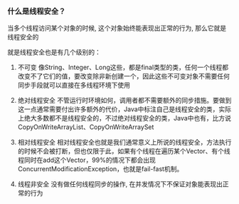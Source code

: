 
### 什么是线程安全？

当多个线程访问某个对象的时候, 这个对象始终能表现出正常的行为, 那么它就是线程安全的

就是线程安全也是有几个级别的：

1. 不可变
像String、Integer、Long这些，都是final类型的类，任何一个线程都改变不了它们的值，要改变除非新创建一个，因此这些不可变对象不需要任何同步手段就可以直接在多线程环境下使用

2. 绝对线程安全
不管运行时环境如何，调用者都不需要额外的同步措施。要做到这一点通常需要付出许多额外的代价，Java中标注自己是线程安全的类，实际上绝大多数都不是线程安全的，不过绝对线程安全的类，Java中也有，比方说CopyOnWriteArrayList、CopyOnWriteArraySet

3. 相对线程安全
相对线程安全也就是我们通常意义上所说的线程安全，方法执行的时候不会被打断，但也仅限于此，如果有个线程在遍历某个Vector、有个线程同时在add这个Vector，99%的情况下都会出现ConcurrentModificationException，也就是fail-fast机制。

4. 线程非安全
没有做任何线程同步的操作, 在并发情况下不保证对象能表现出正常的行为
